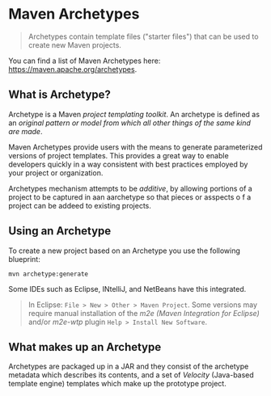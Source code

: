 # Maven Archetypes

> Archetypes contain template files ("starter files") that can be used to create new Maven projects.

You can find a list of Maven Archetypes here: https://maven.apache.org/archetypes.

## What is Archetype?

Archetype is a Maven *project templating toolkit*. An archetype is defined as an *original pattern or model from which all other things of the same kind are made*.

Maven Archetypes provide users with the means to generate parameterized versions of project templates. This provides a great way to enable developers quickly in a way consistent with best practices employed by your project or organization.

Archetypes mechanism attempts to be *additive*, by allowing portions of a project to be captured in aan aarchetype so that pieces  or asspects o f a project can be addeed to existing projects.

## Using an Archetype

To create a new project based on an Archetype you use the following blueprint:

```
mvn archetype:generate
```

Some IDEs such as Eclipse, INtelliJ, and NetBeans have this integrated.

> In Eclipse: `File > New > Other > Maven Project`. Some versions may require manual installation of the *m2e (Maven Integration for Eclipse)* and/or *m2e-wtp* plugin `Help > Install New Software`.

## What makes up an Archetype

Archetypes are packaged up in a JAR and they consist of the archetype metadata which describes its contents, and a set of *Velocity* (Java-based template engine) templates which make up the prototype project.
